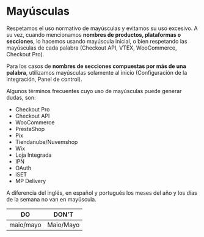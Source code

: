 # Mayúsculas

Respetamos el uso normativo de mayúsculas y evitamos su uso excesivo. A su vez, cuando mencionamos **nombres de productos, plataformas o secciones**, lo hacemos usando mayúscula inicial, o bien respetando las mayúsculas de cada palabra (Checkout API, VTEX, WooCommerce, Checkout Pro).

Para los casos de **nombres de secciones compuestas por más de una palabra**, utilizamos mayúsculas solamente al inicio (Configuración de la integración, Panel de control).

Algunos términos frecuentes cuyo uso de mayúsculas puede generar dudas, son:

- Checkout Pro
- Checkout API
- WooCommerce
- PrestaShop
- Pix
- Tiendanube/Nuvemshop
- Wix
- Loja Integrada
- IPN
- OAuth
- iSET
- MP Delivery

A diferencia del inglés, en español y portugués los meses del año y los días de la semana no van en mayúscula.

| DO | DON’T |
|---|---|
| maio/mayo | Maio/Mayo |



